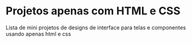 # Projetos apenas com HTML e CSS
 Lista de mini projetos de designs de interface para telas e componentes usando apenas html e css
